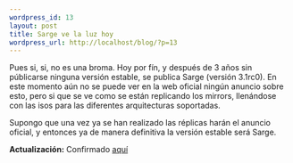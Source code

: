 ```yaml
--- 
wordpress_id: 13
layout: post
title: Sarge ve la luz hoy
wordpress_url: http://localhost/blog/?p=13
---
```

Pues si, si, no es una broma. Hoy por fín, y después de 3 años sin públicarse ninguna versión estable, se publica Sarge (versión 3.1rc0). En este momento aún no se puede ver en la web oficial ningún anuncio sobre esto, pero si que se ve como se están replicando los mirrors, llenándose con las isos para las diferentes arquitecturas soportadas. 

Supongo que una vez ya se han realizado las réplicas harán el anuncio oficial, y entonces ya de manera definitiva la versión estable será Sarge. 

<b>Actualización:</b> Confirmado <a href="http://www.debian.org/News/2005/20050606">aquí</a>
